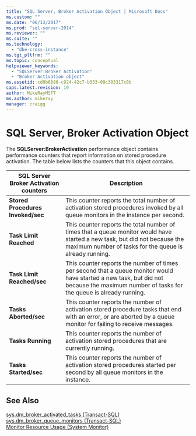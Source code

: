 ```yaml
---
title: "SQL Server, Broker Activation Object | Microsoft Docs"
ms.custom: ""
ms.date: "06/13/2017"
ms.prod: "sql-server-2014"
ms.reviewer: ""
ms.suite: ""
ms.technology: 
  - "dbe-cross-instance"
ms.tgt_pltfrm: ""
ms.topic: conceptual
helpviewer_keywords: 
  - "SQLServer:Broker Activation"
  - "Broker Activation object"
ms.assetid: cd9b6880-c924-42c7-b333-09c303317c0b
caps.latest.revision: 19
author: MikeRayMSFT
ms.author: mikeray
manager: craigg
---
```

# SQL Server, Broker Activation Object
  The **SQLServer:BrokerActivation** performance object contains performance counters that report information on stored procedure activation. The table below lists the counters that this object contains.  
  
|SQL Server Broker Activation counters|Description|  
|-------------------------------------------|-----------------|  
|**Stored Procedures Invoked/sec**|This counter reports the total number of activation stored procedures invoked by all queue monitors in the instance per second.|  
|**Task Limit Reached**|This counter reports the total number of times that a queue monitor would have started a new task, but did not because the maximum number of tasks for the queue is already running.|  
|**Task Limit Reached/sec**|This counter reports the number of times per second that a queue monitor would have started a new task, but did not because the maximum number of tasks for the queue is already running.|  
|**Tasks Aborted/sec**|This counter reports the number of activation stored procedure tasks that end with an error, or are aborted by a queue monitor for failing to receive messages.|  
|**Tasks Running**|This counter reports the number of activation stored procedures that are currently running.|  
|**Tasks Started/sec**|This counter reports the number of activation stored procedures started per second by all queue monitors in the instance.|  
  
## See Also  
 [sys.dm_broker_activated_tasks &#40;Transact-SQL&#41;](/sql/relational-databases/system-dynamic-management-views/sys-dm-broker-activated-tasks-transact-sql)   
 [sys.dm_broker_queue_monitors &#40;Transact-SQL&#41;](/sql/relational-databases/system-dynamic-management-views/sys-dm-broker-queue-monitors-transact-sql)   
 [Monitor Resource Usage &#40;System Monitor&#41;](monitor-resource-usage-system-monitor.md)  
  
  
